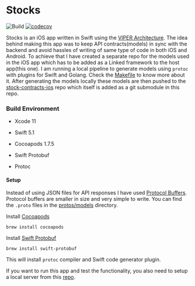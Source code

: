 # Stocks

![Build](https://github.com/vinayjn/Stocks-iOS/workflows/Build/badge.svg) [![codecov](https://codecov.io/gh/vinayjn/Stocks-iOS/branch/master/graph/badge.svg)](https://codecov.io/gh/vinayjn/Stocks-iOS)

Stocks is an iOS app written in Swift using the [VIPER Architecture](https://mutualmobile.com/resources/meet-viper-fast-agile-non-lethal-ios-architecture-framework). The idea behind making this app was to keep API contracts(models) in sync with the backend and avoid hassles of writing of same type of code in both iOS and Android. To achieve that I have created a separate repo for the models used in the iOS app which has to be added as a Linked framework to the host app(this one). I am running a local pipeline to generate models using `protoc` with plugins for Swift and Golang. Check the [Makefile](https://github.com/vinayjn/Stocks-iOS/blob/master/Makefile) to know more about it. After generating the models locally these models are then pushed to the [stock-contracts-ios](https://github.com/vinayjn/stock-contracts-ios) repo which itself is added as a git submodule in this repo. 


### Build Environment

- Xcode 11

- Swift 5.1

- Cocoapods 1.7.5
- Swift Protobuf
- Protoc


#### Setup 

Instead of using JSON files for API responses I have used [Protocol Buffers](https://developers.google.com/protocol-buffers/). Protocol buffers are smaller in size and very simple to write. You can find the `.proto` files in the  [protos/models](https://github.com/vinayjn/Stocks/tree/master/proto/models) directory.

Install [Cocoapods](https://cocoapods.org/)

```shell
brew install cocoapods
```

Install [Swift Protobuf](https://github.com/apple/swift-protobuf)

```shell
brew install swift-protobuf
```

This will install `protoc` compiler and Swift code generator plugin.

If you want to run this app and test the functionality, you also need to setup a local server from this [repo](https://github.com/vinayjn/stocks-web-go). 

